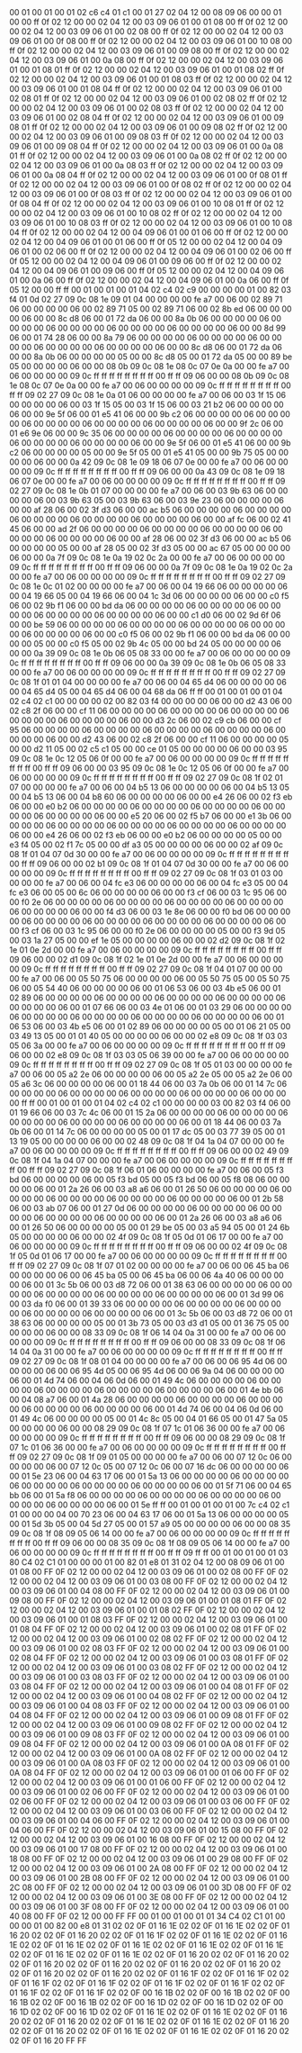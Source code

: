 <METERDATA>
<OBISCODES>
00 01 00 01 00 01 02 c6 c4 01 c1 00 01 27 02 04 12 00 08 09 06 00 00 01 00 00 ff 0f 02 12 00 00 02 04 12 00 03 09 06 01 00 01 08 00 ff 0f 02 12 00 00 02 04 12 00 03 09 06 01 00 02 08 00 ff 0f 02 12 00 00 02 04 12 00 03 09 06 01 00 0f 08 00 ff 0f 02 12 00 00 02 04 12 00 03 09 06 01 00 10 08 00 ff 0f 02 12 00 00 02 04 12 00 03 09 06 01 00 09 08 00 ff 0f 02 12 00 00 02 04 12 00 03 09 06 01 00 0a 08 00 ff 0f 02 12 00 00 02 04 12 00 03 09 06 01 00 01 08 01 ff 0f 02 12 00 00 02 04 12 00 03 09 06 01 00 01 08 02 ff 0f 02 12 00 00 02 04 12 00 03 09 06 01 00 01 08 03 ff 0f 02 12 00 00 02 04 12 00 03 09 06 01 00 01 08 04 ff 0f 02 12 00 00 02 04 12 00 03 09 06 01 00 02 08 01 ff 0f 02 12 00 00 02 04 12 00 03 09 06 01 00 02 08 02 ff 0f 02 12 00 00 02 04 12 00 03 09 06 01 00 02 08 03 ff 0f 02 12 00 00 02 04 12 00 03 09 06 01 00 02 08 04 ff 0f 02 12 00 00 02 04 12 00 03 09 06 01 00 09 08 01 ff 0f 02 12 00 00 02 04 12 00 03 09 06 01 00 09 08 02 ff 0f 02 12 00 00 02 04 12 00 03 09 06 01 00 09 08 03 ff 0f 02 12 00 00 02 04 12 00 03 09 06 01 00 09 08 04 ff 0f 02 12 00 00 02 04 12 00 03 09 06 01 00 0a 08 01 ff 0f 02 12 00 00 02 04 12 00 03 09 06 01 00 0a 08 02 ff 0f 02 12 00 00 02 04 12 00 03 09 06 01 00 0a 08 03 ff 0f 02 12 00 00 02 04 12 00 03 09 06 01 00 0a 08 04 ff 0f 02 12 00 00 02 04 12 00 03 09 06 01 00 0f 08 01 ff 0f 02 12 00 00 02 04 12 00 03 09 06 01 00 0f 08 02 ff 0f 02 12 00 00 02 04 12 00 03 09 06 01 00 0f 08 03 ff 0f 02 12 00 00 02 04 12 00 03 09 06 01 00 0f 08 04 ff 0f 02 12 00 00 02 04 12 00 03 09 06 01 00 10 08 01 ff 0f 02 12 00 00 02 04 12 00 03 09 06 01 00 10 08 02 ff 0f 02 12 00 00 02 04 12 00 03 09 06 01 00 10 08 03 ff 0f 02 12 00 00 02 04 12 00 03 09 06 01 00 10 08 04 ff 0f 02 12 00 00 02 04 12 00 04 09 06 01 00 01 06 00 ff 0f 02 12 00 00 02 04 12 00 04 09 06 01 00 01 06 00 ff 0f 05 12 00 00 02 04 12 00 04 09 06 01 00 02 06 00 ff 0f 02 12 00 00 02 04 12 00 04 09 06 01 00 02 06 00 ff 0f 05 12 00 00 02 04 12 00 04 09 06 01 00 09 06 00 ff 0f 02 12 00 00 02 04 12 00 04 09 06 01 00 09 06 00 ff 0f 05 12 00 00 02 04 12 00 04 09 06 01 00 0a 06 00 ff 0f 02 12 00 00 02 04 12 00 04 09 06 01 00 0a 06 00 ff 0f 05 12 00 00 ff ff 
</OBISCODES>
<OBISDATA>
00 01 00 01 00 01 04 02 c4 02 c9 00 00 00 00 01 00 82 03 f4 01 0d 02 27 09 0c 08 1e 09 01 04 00 00 00 00 fe a7 00 06 00 02 89 71 06 00 00 00 00 06 00 02 89 71 05 00 02 89 71 06 00 02 8b ed 06 00 00 00 00 06 00 00 8c d8 06 00 01 72 da 06 00 00 8a 0b 06 00 00 00 00 06 00 00 00 00 06 00 00 00 00 06 00 00 00 00 06 00 00 00 00 06 00 00 8d 99 06 00 01 74 28 06 00 00 8a 79 06 00 00 00 00 06 00 00 00 00 06 00 00 00 00 06 00 00 00 00 06 00 00 00 00 06 00 00 8c d8 06 00 01 72 da 06 00 00 8a 0b 06 00 00 00 00 05 00 00 8c d8 05 00 01 72 da 05 00 00 89 be 05 00 00 00 00 06 00 00 08 0b 09 0c 08 1e 08 0c 07 0e 0a 00 00 fe a7 00 06 00 00 00 00 09 0c ff ff ff ff ff ff ff ff 00 ff ff 09 06 00 00 08 0b 09 0c 08 1e 08 0c 07 0e 0a 00 00 fe a7 00 06 00 00 00 00 09 0c ff ff ff ff ff ff ff ff 00 ff ff 09 02 27 09 0c 08 1e 0a 01 06 00 00 00 00 fe a7 00 06 00 03 1f 15 06 00 00 00 00 06 00 03 1f 15 05 00 03 1f 15 06 00 03 21 b2 06 00 00 00 00 06 00 00 9e 5f 06 00 01 e5 41 06 00 00 9b c2 06 00 00 00 00 06 00 00 00 00 06 00 00 00 00 06 00 00 00 00 06 00 00 00 00 06 00 00 9f 2c 06 00 01 e6 9e 06 00 00 9c 35 06 00 00 00 00 06 00 00 00 00 06 00 00 00 00 06 00 00 00 00 06 00 00 00 00 06 00 00 9e 5f 06 00 01 e5 41 06 00 00 9b c2 06 00 00 00 00 05 00 00 9e 5f 05 00 01 e5 41 05 00 00 9b 75 05 00 00 00 00 06 00 00 0a 42 09 0c 08 1e 09 18 06 07 0e 00 00 fe a7 00 06 00 00 00 00 09 0c ff ff ff ff ff ff ff ff 00 ff ff 09 06 00 00 0a 43 09 0c 08 1e 09 18 06 07 0e 00 00 fe a7 00 06 00 00 00 00 09 0c ff ff ff ff ff ff ff ff 00 ff ff 09 02 27 09 0c 08 1e 0b 01 07 00 00 00 00 fe a7 00 06 00 03 9b 63 06 00 00 00 00 06 00 03 9b 63 05 00 03 9b 63 06 00 03 9e 23 06 00 00 00 00 06 00 00 af 28 06 00 02 3f d3 06 00 00 ac b5 06 00 00 00 00 06 00 00 00 00 06 00 00 00 00 06 00 00 00 00 06 00 00 00 00 06 00 00 af fc 06 00 02 41 45 06 00 00 ad 2f 06 00 00 00 00 06 00 00 00 00 06 00 00 00 00 06 00 00 00 00 06 00 00 00 00 06 00 00 af 28 06 00 02 3f d3 06 00 00 ac b5 06 00 00 00 00 05 00 00 af 28 05 00 02 3f d3 05 00 00 ac 67 05 00 00 00 00 06 00 00 0a 7f 09 0c 08 1e 0a 19 02 0c 2a 00 00 fe a7 00 06 00 00 00 00 09 0c ff ff ff ff ff ff ff ff 00 ff ff 09 06 00 00 0a 7f 09 0c 08 1e 0a 19 02 0c 2a 00 00 fe a7 00 06 00 00 00 00 09 0c ff ff ff ff ff ff ff ff 00 ff ff 09 02 27 09 0c 08 1e 0c 01 02 00 00 00 00 fe a7 00 06 00 04 19 66 06 00 00 00 00 06 00 04 19 66 05 00 04 19 66 06 00 04 1c 3d 06 00 00 00 00 06 00 00 c0 f5 06 00 02 9b f1 06 00 00 bd da 06 00 00 00 00 06 00 00 00 00 06 00 00 00 00 06 00 00 00 00 06 00 00 00 00 06 00 00 c1 d0 06 00 02 9d 6f 06 00 00 be 59 06 00 00 00 00 06 00 00 00 00 06 00 00 00 00 06 00 00 00 00 06 00 00 00 00 06 00 00 c0 f5 06 00 02 9b f1 06 00 00 bd da 06 00 00 00 00 05 00 00 c0 f5 05 00 02 9b 4c 05 00 00 bd 24 05 00 00 00 00 06 00 00 0a 39 09 0c 08 1e 0b 06 05 08 33 00 00 fe a7 00 06 00 00 00 00 09 0c ff ff ff ff ff ff ff ff 00 ff ff 09 06 00 00 0a 39 09 0c 08 1e 0b 06 05 08 33 00 00 fe a7 00 06 00 00 00 00 09 0c ff ff ff ff ff ff ff ff 00 ff ff 09 02 27 09 0c 08 1f 01 01 04 00 00 00 00 fe a7 00 06 00 04 65 d4 06 00 00 00 00 06 00 04 65 d4 05 00 04 65 d4 06 00 04 68 da 06 ff ff 
00 01 00 01 00 01 04 02 c4 02 c1 00 00 00 00 02 00 82 03 f4 00 00 00 00 06 00 00 d2 43 06 00 02 c8 2f 06 00 00 cf 11 06 00 00 00 00 06 00 00 00 00 06 00 00 00 00 06 00 00 00 00 06 00 00 00 00 06 00 00 d3 2c 06 00 02 c9 cb 06 00 00 cf 95 06 00 00 00 00 06 00 00 00 00 06 00 00 00 00 06 00 00 00 00 06 00 00 00 00 06 00 00 d2 43 06 00 02 c8 2f 06 00 00 cf 11 06 00 00 00 00 05 00 00 d2 11 05 00 02 c5 c1 05 00 00 ce 01 05 00 00 00 00 06 00 00 03 95 09 0c 08 1e 0c 12 05 06 0f 00 00 fe a7 00 06 00 00 00 00 09 0c ff ff ff ff ff ff ff ff 00 ff ff 09 06 00 00 03 95 09 0c 08 1e 0c 12 05 06 0f 00 00 fe a7 00 06 00 00 00 00 09 0c ff ff ff ff ff ff ff ff 00 ff ff 09 02 27 09 0c 08 1f 02 01 07 00 00 00 00 fe a7 00 06 00 04 b5 13 06 00 00 00 00 06 00 04 b5 13 05 00 04 b5 13 06 00 04 b8 60 06 00 00 00 00 06 00 00 e4 26 06 00 02 f3 eb 06 00 00 e0 b2 06 00 00 00 00 06 00 00 00 00 06 00 00 00 00 06 00 00 00 00 06 00 00 00 00 06 00 00 e5 20 06 00 02 f5 b7 06 00 00 e1 3b 06 00 00 00 00 06 00 00 00 00 06 00 00 00 00 06 00 00 00 00 06 00 00 00 00 06 00 00 e4 26 06 00 02 f3 eb 06 00 00 e0 b2 06 00 00 00 00 05 00 00 e3 f4 05 00 02 f1 7c 05 00 00 df a3 05 00 00 00 00 06 00 00 02 af 09 0c 08 1f 01 04 07 0d 30 00 00 fe a7 00 06 00 00 00 00 09 0c ff ff ff ff ff ff ff ff 00 ff ff 09 06 00 00 02 b1 09 0c 08 1f 01 04 07 0d 30 00 00 fe a7 00 06 00 00 00 00 09 0c ff ff ff ff ff ff ff ff 00 ff ff 09 02 27 09 0c 08 1f 03 01 03 00 00 00 00 fe a7 00 06 00 04 fc e3 06 00 00 00 00 06 00 04 fc e3 05 00 04 fc e3 06 00 05 00 6c 06 00 00 00 00 06 00 00 f3 cf 06 00 03 1c 95 06 00 00 f0 2e 06 00 00 00 00 06 00 00 00 00 06 00 00 00 00 06 00 00 00 00 06 00 00 00 00 06 00 00 f4 d3 06 00 03 1e 8e 06 00 00 f0 bd 06 00 00 00 00 06 00 00 00 00 06 00 00 00 00 06 00 00 00 00 06 00 00 00 00 06 00 00 f3 cf 06 00 03 1c 95 06 00 00 f0 2e 06 00 00 00 00 05 00 00 f3 9d 05 00 03 1a 27 05 00 00 ef 1e 05 00 00 00 00 06 00 00 02 d2 09 0c 08 1f 02 1e 01 0e 2d 00 00 fe a7 00 06 00 00 00 00 09 0c ff ff ff ff ff ff ff ff 00 ff ff 09 06 00 00 02 d1 09 0c 08 1f 02 1e 01 0e 2d 00 00 fe a7 00 06 00 00 00 00 09 0c ff ff ff ff ff ff ff ff 00 ff ff 09 02 27 09 0c 08 1f 04 01 07 00 00 00 00 fe a7 00 06 00 05 50 75 06 00 00 00 00 06 00 05 50 75 05 00 05 50 75 06 00 05 54 40 06 00 00 00 00 06 00 01 06 53 06 00 03 4b e5 06 00 01 02 89 06 00 00 00 00 06 00 00 00 00 06 00 00 00 00 06 00 00 00 00 06 00 00 00 00 06 00 01 07 66 06 00 03 4e 01 06 00 01 03 29 06 00 00 00 00 06 00 00 00 00 06 00 00 00 00 06 00 00 00 00 06 00 00 00 00 06 00 01 06 53 06 00 03 4b e5 06 00 01 02 89 06 00 00 00 00 05 00 01 06 21 05 00 03 49 13 05 00 01 01 40 05 00 00 00 00 06 00 00 02 e8 09 0c 08 1f 03 03 05 06 3a 00 00 fe a7 00 06 00 00 00 00 09 0c ff ff ff ff ff ff ff ff 00 ff ff 09 06 00 00 02 e8 09 0c 08 1f 03 03 05 06 39 00 00 fe a7 00 06 00 00 00 00 09 0c ff ff ff ff ff ff ff ff 00 ff ff 09 02 27 09 0c 08 1f 05 01 03 00 00 00 00 fe a7 00 06 00 05 a2 2e 06 00 00 00 00 06 00 05 a2 2e 05 00 05 a2 2e 06 00 05 a6 3c 06 00 00 00 00 06 00 01 18 44 06 00 03 7a 0b 06 00 01 14 7c 06 00 00 00 00 06 00 00 00 00 06 00 00 00 00 06 00 00 00 00 06 00 00 00 00 ff ff 
00 01 00 01 00 01 04 02 c4 02 c1 00 00 00 00 03 00 82 03 f4 06 00 01 19 66 06 00 03 7c 4c 06 00 01 15 2a 06 00 00 00 00 06 00 00 00 00 06 00 00 00 00 06 00 00 00 00 06 00 00 00 00 06 00 01 18 44 06 00 03 7a 0b 06 00 01 14 7c 06 00 00 00 00 05 00 01 17 dc 05 00 03 77 39 05 00 01 13 19 05 00 00 00 00 06 00 00 02 48 09 0c 08 1f 04 1a 04 07 00 00 00 fe a7 00 06 00 00 00 00 09 0c ff ff ff ff ff ff ff ff 00 ff ff 09 06 00 00 02 49 09 0c 08 1f 04 1a 04 07 00 00 00 fe a7 00 06 00 00 00 00 09 0c ff ff ff ff ff ff ff ff 00 ff ff 09 02 27 09 0c 08 1f 06 01 06 00 00 00 00 fe a7 00 06 00 05 f3 bd 06 00 00 00 00 06 00 05 f3 bd 05 00 05 f3 bd 06 00 05 f8 08 06 00 00 00 00 06 00 01 2a 26 06 00 03 a8 a6 06 00 01 26 50 06 00 00 00 00 06 00 00 00 00 06 00 00 00 00 06 00 00 00 00 06 00 00 00 00 06 00 01 2b 58 06 00 03 ab 07 06 00 01 27 0d 06 00 00 00 00 06 00 00 00 00 06 00 00 00 00 06 00 00 00 00 06 00 00 00 00 06 00 01 2a 26 06 00 03 a8 a6 06 00 01 26 50 06 00 00 00 00 05 00 01 29 be 05 00 03 a5 94 05 00 01 24 6b 05 00 00 00 00 06 00 00 02 4f 09 0c 08 1f 05 0d 01 06 17 00 00 fe a7 00 06 00 00 00 00 09 0c ff ff ff ff ff ff ff ff 00 ff ff 09 06 00 00 02 4f 09 0c 08 1f 05 0d 01 06 17 00 00 fe a7 00 06 00 00 00 00 09 0c ff ff ff ff ff ff ff ff 00 ff ff 09 02 27 09 0c 08 1f 07 01 02 00 00 00 00 fe a7 00 06 00 06 45 ba 06 00 00 00 00 06 00 06 45 ba 05 00 06 45 ba 06 00 06 4a 40 06 00 00 00 00 06 00 01 3c 5b 06 00 03 d8 72 06 00 01 38 63 06 00 00 00 00 06 00 00 00 00 06 00 00 00 00 06 00 00 00 00 06 00 00 00 00 06 00 01 3d 99 06 00 03 da f0 06 00 01 39 33 06 00 00 00 00 06 00 00 00 00 06 00 00 00 00 06 00 00 00 00 06 00 00 00 00 06 00 01 3c 5b 06 00 03 d8 72 06 00 01 38 63 06 00 00 00 00 05 00 01 3b 73 05 00 03 d3 d1 05 00 01 36 75 05 00 00 00 00 06 00 00 08 33 09 0c 08 1f 06 14 04 0a 31 00 00 fe a7 00 06 00 00 00 00 09 0c ff ff ff ff ff ff ff ff 00 ff ff 09 06 00 00 08 33 09 0c 08 1f 06 14 04 0a 31 00 00 fe a7 00 06 00 00 00 00 09 0c ff ff ff ff ff ff ff ff 00 ff ff 09 02 27 09 0c 08 1f 08 01 04 00 00 00 00 fe a7 00 06 00 06 95 4d 06 00 00 00 00 06 00 06 95 4d 05 00 06 95 4d 06 00 06 9a 04 06 00 00 00 00 06 00 01 4d 74 06 00 04 06 0d 06 00 01 49 4c 06 00 00 00 00 06 00 00 00 00 06 00 00 00 00 06 00 00 00 00 06 00 00 00 00 06 00 01 4e bb 06 00 04 08 a7 06 00 01 4a 28 06 00 00 00 00 06 00 00 00 00 06 00 00 00 00 06 00 00 00 00 06 00 00 00 00 06 00 01 4d 74 06 00 04 06 0d 06 00 01 49 4c 06 00 00 00 00 05 00 01 4c 8c 05 00 04 01 66 05 00 01 47 5a 05 00 00 00 00 06 00 00 08 29 09 0c 08 1f 07 1c 01 06 36 00 00 fe a7 00 06 00 00 00 00 09 0c ff ff ff ff ff ff ff ff 00 ff ff 09 06 00 00 08 29 09 0c 08 1f 07 1c 01 06 36 00 00 fe a7 00 06 00 00 00 00 09 0c ff ff ff ff ff ff ff ff 00 ff ff 09 02 27 09 0c 08 1f 09 01 05 00 00 00 00 fe a7 00 06 00 07 12 0c 06 00 00 00 00 06 00 07 12 0c 05 00 07 12 0c 06 00 07 16 dc 06 00 00 00 00 06 00 01 5e 23 06 00 04 63 17 06 00 01 5a 13 06 00 00 00 00 06 00 00 00 00 06 00 00 00 00 06 00 00 00 00 06 00 00 00 00 06 00 01 5f 71 06 00 04 65 bb 06 00 01 5a f8 06 00 00 00 00 06 00 00 00 00 06 00 00 00 00 06 00 00 00 00 06 00 00 00 00 06 00 01 5e ff ff 
00 01 00 01 00 01 00 7c c4 02 c1 01 00 00 00 04 00 70 23 06 00 04 63 17 06 00 01 5a 13 06 00 00 00 00 05 00 01 5d 3b 05 00 04 5d 27 05 00 01 57 a9 05 00 00 00 00 06 00 00 08 35 09 0c 08 1f 08 09 05 06 14 00 00 fe a7 00 06 00 00 00 00 09 0c ff ff ff ff ff ff ff ff 00 ff ff 09 06 00 00 08 35 09 0c 08 1f 08 09 05 06 14 00 00 fe a7 00 06 00 00 00 00 09 0c ff ff ff ff ff ff ff ff 00 ff ff 09 ff ff 
</OBISDATA>
<SCALAROBISCODES>
00 01 00 01 00 01 03 80 C4 02 C1 01 00 00 00 01 00 82 01 e8 01 31 02 04 12 00 08 09 06 01 00 01 08 00 FF 0F 02 12 00 00 02 04 12 00 03 09 06 01 00 02 08 00 FF 0F 02 12 00 00 02 04 12 00 03 09 06 01 00 03 08 00 FF 0F 02 12 00 00 02 04 12 00 03 09 06 01 00 04 08 00 FF 0F 02 12 00 00 02 04 12 00 03 09 06 01 00 09 08 00 FF 0F 02 12 00 00 02 04 12 00 03 09 06 01 00 01 08 01 FF 0F 02 12 00 00 02 04 12 00 03 09 06 01 00 01 08 02 FF 0F 02 12 00 00 02 04 12 00 03 09 06 01 00 01 08 03 FF 0F 02 12 00 00 02 04 12 00 03 09 06 01 00 01 08 04 FF 0F 02 12 00 00 02 04 12 00 03 09 06 01 00 02 08 01 FF 0F 02 12 00 00 02 04 12 00 03 09 06 01 00 02 08 02 FF 0F 02 12 00 00 02 04 12 00 03 09 06 01 00 02 08 03 FF 0F 02 12 00 00 02 04 12 00 03 09 06 01 00 02 08 04 FF 0F 02 12 00 00 02 04 12 00 03 09 06 01 00 03 08 01 FF 0F 02 12 00 00 02 04 12 00 03 09 06 01 00 03 08 02 FF 0F 02 12 00 00 02 04 12 00 03 09 06 01 00 03 08 03 FF 0F 02 12 00 00 02 04 12 00 03 09 06 01 00 03 08 04 FF 0F 02 12 00 00 02 04 12 00 03 09 06 01 00 04 08 01 FF 0F 02 12 00 00 02 04 12 00 03 09 06 01 00 04 08 02 FF 0F 02 12 00 00 02 04 12 00 03 09 06 01 00 04 08 03 FF 0F 02 12 00 00 02 04 12 00 03 09 06 01 00 04 08 04 FF 0F 02 12 00 00 02 04 12 00 03 09 06 01 00 09 08 01 FF 0F 02 12 00 00 02 04 12 00 03 09 06 01 00 09 08 02 FF 0F 02 12 00 00 02 04 12 00 03 09 06 01 00 09 08 03 FF 0F 02 12 00 00 02 04 12 00 03 09 06 01 00 09 08 04 FF 0F 02 12 00 00 02 04 12 00 03 09 06 01 00 0A 08 01 FF 0F 02 12 00 00 02 04 12 00 03 09 06 01 00 0A 08 02 FF 0F 02 12 00 00 02 04 12 00 03 09 06 01 00 0A 08 03 FF 0F 02 12 00 00 02 04 12 00 03 09 06 01 00 0A 08 04 FF 0F 02 12 00 00 02 04 12 00 03 09 06 01 00 01 06 00 FF 0F 02 12 00 00 02 04 12 00 03 09 06 01 00 01 06 00 FF 0F 02 12 00 00 02 04 12 00 03 09 06 01 00 02 06 00 FF 0F 02 12 00 00 02 04 12 00 03 09 06 01 00 02 06 00 FF 0F 02 12 00 00 02 04 12 00 03 09 06 01 00 03 06 00 FF 0F 02 12 00 00 02 04 12 00 03 09 06 01 00 03 06 00 FF 0F 02 12 00 00 02 04 12 00 03 09 06 01 00 04 06 00 FF 0F 02 12 00 00 02 04 12 00 03 09 06 01 00 04 06 00 FF 0F 02 12 00 00 02 04 12 00 03 09 06 01 00 15 08 00 FF 0F 02 12 00 00 02 04 12 00 03 09 06 01 00 16 08 00 FF 0F 02 12 00 00 02 04 12 00 03 09 06 01 00 17 08 00 FF 0F 02 12 00 00 02 04 12 00 03 09 06 01 00 18 08 00 FF 0F 02 12 00 00 02 04 12 00 03 09 06 01 00 29 08 00 FF 0F 02 12 00 00 02 04 12 00 03 09 06 01 00 2A 08 00 FF 0F 02 12 00 00 02 04 12 00 03 09 06 01 00 2B 08 00 FF 0F 02 12 00 00 02 04 12 00 03 09 06 01 00 2C 08 00 FF 0F 02 12 00 00 02 04 12 00 03 09 06 01 00 3D 08 00 FF 0F 02 12 00 00 02 04 12 00 03 09 06 01 00 3E 08 00 FF 0F 02 12 00 00 02 04 12 00 03 09 06 01 00 3F 08 00 FF 0F 02 12 00 00 02 04 12 00 03 09 06 01 00 40 08 00 FF 0F 02 12 00 00 FF FF
</SCALAROBISCODES>
<SCALAROBISDATA>
00 01 00 01 00 01 01 34 C4 02 C1 01 00 00 00 01 00 82 00 e8 01 31 02 02 0F 01 16 1E 02 02 0F 01 16 1E 02 02 0F 01 16 20 02 02 0F 01 16 20 02 02 0F 01 16 1F 02 02 0F 01 16 1E 02 02 0F 01 16 1E 02 02 0F 01 16 1E 02 02 0F 01 16 1E 02 02 0F 01 16 1E 02 02 0F 01 16 1E 02 02 0F 01 16 1E 02 02 0F 01 16 1E 02 02 0F 01 16 20 02 02 0F 01 16 20 02 02 0F 01 16 20 02 02 0F 01 16 20 02 02 0F 01 16 20 02 02 0F 01 16 20 02 02 0F 01 16 20 02 02 0F 01 16 20 02 02 0F 01 16 1F 02 02 0F 01 16 1F 02 02 0F 01 16 1F 02 02 0F 01 16 1F 02 02 0F 01 16 1F 02 02 0F 01 16 1F 02 02 0F 01 16 1F 02 02 0F 01 16 1F 02 02 0F 00 16 1B 02 02 0F 00 16 1B 02 02 0F 00 16 1B 02 02 0F 00 16 1B 02 02 0F 00 16 1D 02 02 0F 00 16 1D 02 02 0F 00 16 1D 02 02 0F 00 16 1D 02 02 0F 01 16 1E 02 02 0F 01 16 1E 02 02 0F 01 16 20 02 02 0F 01 16 20 02 02 0F 01 16 1E 02 02 0F 01 16 1E 02 02 0F 01 16 20 02 02 0F 01 16 20 02 02 0F 01 16 1E 02 02 0F 01 16 1E 02 02 0F 01 16 20 02 02 0F 01 16 20 FF FF
</SCALAROBISDATA>
</METERDATA>
